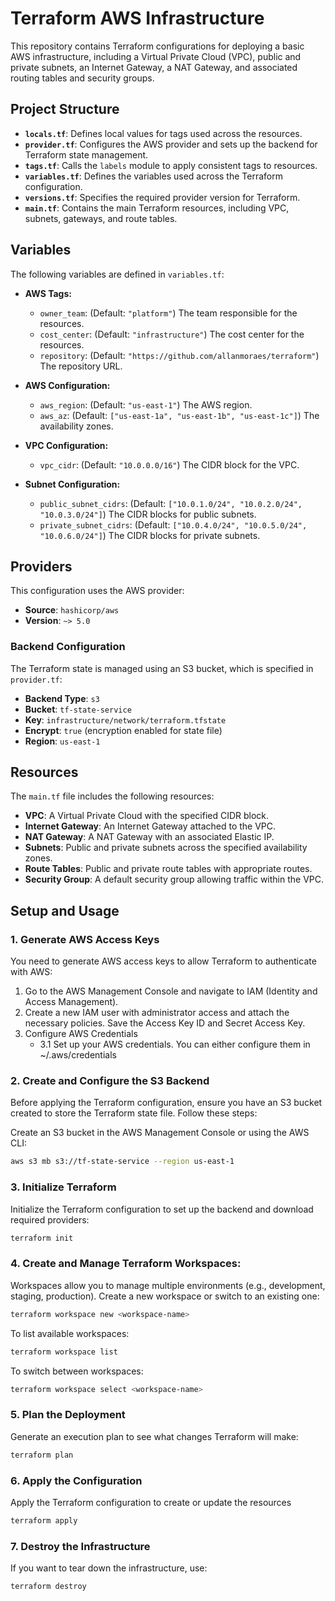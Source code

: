 # Terraform AWS Infrastructure

This repository contains Terraform configurations for deploying a basic AWS infrastructure, including a Virtual Private Cloud (VPC), public and private subnets, an Internet Gateway, a NAT Gateway, and associated routing tables and security groups.

## Project Structure

- **`locals.tf`**: Defines local values for tags used across the resources.
- **`provider.tf`**: Configures the AWS provider and sets up the backend for Terraform state management.
- **`tags.tf`**: Calls the `labels` module to apply consistent tags to resources.
- **`variables.tf`**: Defines the variables used across the Terraform configuration.
- **`versions.tf`**: Specifies the required provider version for Terraform.
- **`main.tf`**: Contains the main Terraform resources, including VPC, subnets, gateways, and route tables.

## Variables

The following variables are defined in `variables.tf`:

- **AWS Tags:**
  - `owner_team`: (Default: `"platform"`) The team responsible for the resources.
  - `cost_center`: (Default: `"infrastructure"`) The cost center for the resources.
  - `repository`: (Default: `"https://github.com/allanmoraes/terraform"`) The repository URL.

- **AWS Configuration:**
  - `aws_region`: (Default: `"us-east-1"`) The AWS region.
  - `aws_az`: (Default: `["us-east-1a", "us-east-1b", "us-east-1c"]`) The availability zones.

- **VPC Configuration:**
  - `vpc_cidr`: (Default: `"10.0.0.0/16"`) The CIDR block for the VPC.

- **Subnet Configuration:**
  - `public_subnet_cidrs`: (Default: `["10.0.1.0/24", "10.0.2.0/24", "10.0.3.0/24"]`) The CIDR blocks for public subnets.
  - `private_subnet_cidrs`: (Default: `["10.0.4.0/24", "10.0.5.0/24", "10.0.6.0/24"]`) The CIDR blocks for private subnets.

## Providers

This configuration uses the AWS provider:

- **Source**: `hashicorp/aws`
- **Version**: `~> 5.0`

### Backend Configuration

The Terraform state is managed using an S3 bucket, which is specified in `provider.tf`:

- **Backend Type**: `s3`
- **Bucket**: `tf-state-service`
- **Key**: `infrastructure/network/terraform.tfstate`
- **Encrypt**: `true` (encryption enabled for state file)
- **Region**: `us-east-1`

## Resources

The `main.tf` file includes the following resources:

- **VPC**: A Virtual Private Cloud with the specified CIDR block.
- **Internet Gateway**: An Internet Gateway attached to the VPC.
- **NAT Gateway**: A NAT Gateway with an associated Elastic IP.
- **Subnets**: Public and private subnets across the specified availability zones.
- **Route Tables**: Public and private route tables with appropriate routes.
- **Security Group**: A default security group allowing traffic within the VPC.

## Setup and Usage

### 1. Generate AWS Access Keys
You need to generate AWS access keys to allow Terraform to authenticate with AWS:

1. Go to the AWS Management Console and navigate to IAM (Identity and Access Management).
2. Create a new IAM user with administrator access and attach the necessary policies. Save the Access Key ID and Secret Access Key.
3. Configure AWS Credentials
    - 3.1 Set up your AWS credentials. You can either configure them in ~/.aws/credentials

### 2. Create and Configure the S3 Backend

Before applying the Terraform configuration, ensure you have an S3 bucket created to store the Terraform state file. Follow these steps:

Create an S3 bucket in the AWS Management Console or using the AWS CLI:

   ```bash
   aws s3 mb s3://tf-state-service --region us-east-1
   ```

### 3. Initialize Terraform
Initialize the Terraform configuration to set up the backend and download required providers:

   ```bash
   terraform init
   ```

### 4. Create and Manage Terraform Workspaces:
Workspaces allow you to manage multiple environments (e.g., development, staging, production). Create a new workspace or switch to an existing one:
```bash
terraform workspace new <workspace-name>
```

To list available workspaces:
```bash
terraform workspace list
```

To switch between workspaces:
```bash
terraform workspace select <workspace-name>
```

### 5. Plan the Deployment
Generate an execution plan to see what changes Terraform will make:
```bash
terraform plan
```

### 6. Apply the Configuration
Apply the Terraform configuration to create or update the resources
```bash
terraform apply
```

### 7.  Destroy the Infrastructure
If you want to tear down the infrastructure, use:
```bash
terraform destroy
```